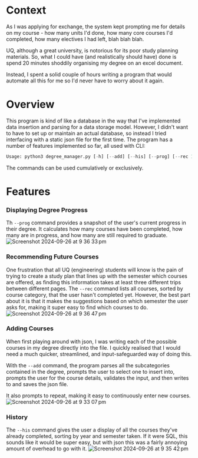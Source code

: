 # Context
As I was applying for exchange, the system kept prompting me for details on my course - how many units I'd done, how many core courses I'd completed, how many electives I had left, blah blah blah.

UQ, although a great university, is notorious for its poor study planning materials. So, what I could have (and realistically should have) done is spend 20 minutes shoddily organising my degree on an excel document.

Instead, I spent a solid couple of hours writing a program that would automate all this for me so I'd never have to worry about it again.

# Overview
This program is kind of like a database in the way that I've implemented data insertion and parsing for a data storage model. However, I didn't want to have to set up or maintain an actual database, so instead I tried interfacing with a static json file for the first time.
The program has a number of features implemented so far, all used with CLI:
```Python
Usage: python3 degree_manager.py [-h] [--add] [--his] [--prog] [--rec 1|2]
```
The commands can be used cumulatively or exclusively.

# Features
### Displaying Degree Progress
Th `--prog` command provides a snapshot of the user's current progress in their degree. It calculates how many courses have been completed, how many are in progress, and how many are still required to graduate.
![Screenshot 2024-09-26 at 9 36 33 pm](https://github.com/user-attachments/assets/25df43e7-57af-4379-81aa-7b8d698c4bd0)

### Recommending Future Courses
One frustration that all UQ (engineering) students will know is the pain of trying to create a study plan that lines up with the semester which courses are offered, as finding this information takes at least three different trips between different pages.
The `--rec` command lists all courses, sorted by course category, that the user hasn't completed yet. However, the best part about it is that it makes the suggestions based on which semester the user asks for, making it super easy to find which courses to do.
![Screenshot 2024-09-26 at 9 36 47 pm](https://github.com/user-attachments/assets/84a7003d-d2e6-45b4-85e4-252f77ba2b1f)

### Adding Courses
When first playing around with json, I was writing each of the possible courses in my degree directly into the file. I quickly realised that I would need a much quicker, streamlined, and input-safeguarded way of doing this.

With the `--add` command, the program parses all the subcategories contained in the degree, prompts the user to select one to insert into, prompts the user for the course details, validates the input, and then writes to and saves the json file.

It also prompts to repeat, making it easy to continuously enter new courses.
![Screenshot 2024-09-26 at 9 33 07 pm](https://github.com/user-attachments/assets/83cd2b21-8673-4fad-bbf7-5f0f9e17a593)

### History
The `--his` command gives the user a display of all the courses they've already completed, sorting by year and semester taken. If it were SQL, this sounds like it would be super easy, but with json this was a fairly annoying amount of overhead to go with it.
![Screenshot 2024-09-26 at 9 35 42 pm](https://github.com/user-attachments/assets/dc878cdb-90b1-40f5-8eee-5c1a7795c765)
